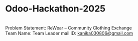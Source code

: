 # Odoo-Hackathon-2025

<br>Problem Statement: ReWear – Community Clothing Exchange<br/>
Team Name: 
Team Leader mail ID: kanika030806@gmail.com
